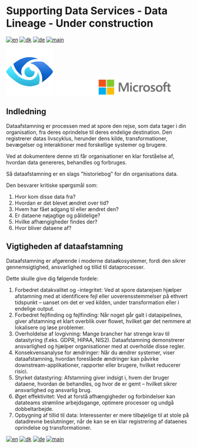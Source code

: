 # Supporting Data Services - Data Lineage - Under construction

[![en](https://img.shields.io/badge/lang-en-red.svg)](DataLineage.md)
[![dk](https://img.shields.io/badge/lang-dk-green.svg)](DataLineage-da.md)
[![de](https://img.shields.io/badge/lang-de-yellow.svg)](DataLineage-de.md)
[![main](https://img.shields.io/badge/main-document-blue.svg)](../../README.md)

![purview](../../images/purview.png)        ![microsoft](../../images/microsoft.png)

## Indledning

Dataafstamning er processen med at spore den rejse, som data tager i din organisation, fra deres oprindelse til deres endelige destination.
Den registrerer datas livscyklus, herunder dens kilde, transformationer, bevægelser og interaktioner med forskellige systemer og brugere. 

Ved at dokumentere denne sti får organisationer en klar forståelse af, hvordan data genereres, behandles og forbruges. 

Så dataafstamning er en slags "historiebog" for din organisations data. 

Den besvarer kritiske spørgsmål som:

1) Hvor kom disse data fra?
2) Hvordan er det blevet ændret over tid?
3) Hvem har fået adgang til eller ændret den?
4) Er dataene nøjagtige og pålidelige?
5) Hvilke afhængigheder findes der?
6) Hvor bliver dataene af?

## Vigtigheden af dataafstamning

Dataafstamning er afgørende i moderne dataøkosystemer, fordi den sikrer gennemsigtighed, ansvarlighed og tillid til dataprocesser.

Dette skulle give dig følgende fordele:

1) Forbedret datakvalitet og -integritet: Ved at spore datarejsen hjælper afstamning med at identificere fejl eller uoverensstemmelser på ethvert tidspunkt – uanset om det er ved kilden, under transformation eller i endelige output.
2) Forbedret fejlfinding og fejlfinding: Når noget går galt i datapipelines, giver afstamning et klart overblik over flowet, hvilket gør det nemmere at lokalisere og løse problemer.
3) Overholdelse af lovgivning: Mange brancher har strenge krav til datastyring (f.eks. GDPR, HIPAA, NIS2). Dataafstamning demonstrerer ansvarlighed og hjælper organisationer med at overholde disse regler.
4) Konsekvensanalyse for ændringer: Når du ændrer systemer, viser dataafstamning, hvordan foreslåede ændringer kan påvirke downstream-applikationer, rapporter eller brugere, hvilket reducerer risici.
5) Styrket datastyring: Afstamning giver indsigt i, hvem der bruger dataene, hvordan de behandles, og hvor de er gemt – hvilket sikrer ansvarlighed og ansvarlig brug.
6) Øget effektivitet: Ved at forstå afhængigheder og forbindelser kan datateams strømline arbejdsgange, optimere processer og undgå dobbeltarbejde.
7) Opbygning af tillid til data: Interessenter er mere tilbøjelige til at stole på datadrevne beslutninger, når de kan se en klar registrering af dataenes oprindelse og transformationer.



[![en](https://img.shields.io/badge/lang-en-red.svg)](DataLineage.md)
[![dk](https://img.shields.io/badge/lang-dk-green.svg)](DataLineage-da.md)
[![de](https://img.shields.io/badge/lang-de-yellow.svg)](DataLineage-de.md)
[![main](https://img.shields.io/badge/main-document-blue.svg)](../../README.md)
